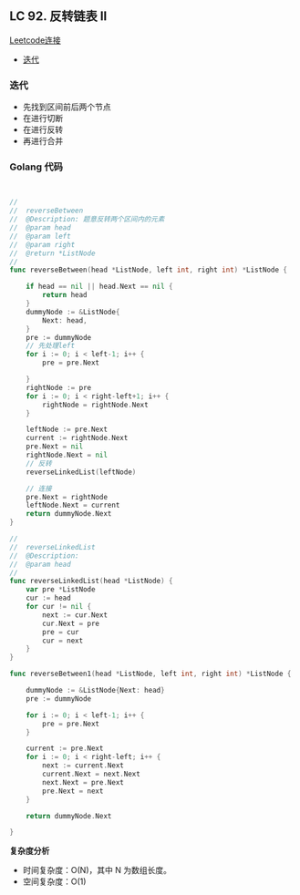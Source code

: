 ## LC 92. 反转链表 II
[Leetcode连接](https://leetcode.cn/problems/reverse-linked-list-ii/)

- [迭代](#solution1)

### <span id="solution1">迭代</span>


- 先找到区间前后两个节点
- 在进行切断
- 在进行反转
- 再进行合并

### Golang 代码

``` go


//
//  reverseBetween
//  @Description: 题意反转两个区间内的元素
//  @param head
//  @param left
//  @param right
//  @return *ListNode
//
func reverseBetween(head *ListNode, left int, right int) *ListNode {

	if head == nil || head.Next == nil {
		return head
	}
	dummyNode := &ListNode{
		Next: head,
	}
	pre := dummyNode
	// 先处理left
	for i := 0; i < left-1; i++ {
		pre = pre.Next

	}
	rightNode := pre
	for i := 0; i < right-left+1; i++ {
		rightNode = rightNode.Next
	}

	leftNode := pre.Next
	current := rightNode.Next
	pre.Next = nil
	rightNode.Next = nil
	// 反转
	reverseLinkedList(leftNode)

	// 连接
	pre.Next = rightNode
	leftNode.Next = current
	return dummyNode.Next
}

//
//  reverseLinkedList
//  @Description:
//  @param head
//
func reverseLinkedList(head *ListNode) {
	var pre *ListNode
	cur := head
	for cur != nil {
		next := cur.Next
		cur.Next = pre
		pre = cur
		cur = next
	}
}


```

``` go
func reverseBetween1(head *ListNode, left int, right int) *ListNode {

	dummyNode := &ListNode{Next: head}
	pre := dummyNode

	for i := 0; i < left-1; i++ {
		pre = pre.Next
	}

	current := pre.Next
	for i := 0; i < right-left; i++ {
		next := current.Next
		current.Next = next.Next
		next.Next = pre.Next
		pre.Next = next
	}

	return dummyNode.Next

}

```

**复杂度分析**
- 时间复杂度：O(N)，其中 N 为数组长度。
- 空间复杂度：O(1)